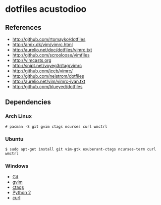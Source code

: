 # dotfiles acustodioo

## References

* http://github.com/rtomayko/dotfiles
* http://amix.dk/vim/vimrc.html
* http://aurelio.net/doc/dotfiles/vimrc.txt
* http://github.com/scrooloose/vimfiles
* http://vimcasts.org
* http://snipt.net/voyeg3r/tag/vimrc
* http://github.com/jceb/vimrc/
* http://github.com/nelstrom/dotfiles
* http://aurelio.net/vim/vimrc-ivan.txt
* http://github.com/blueyed/dotfiles

## Dependencies

### Arch Linux

	# pacman -S git gvim ctags ncurses curl wmctrl

### Ubuntu

	$ sudo apt-get install git vim-gtk exuberant-ctags ncurses-term curl wmctrl

### Windows

* [Git](http://code.google.com/p/msysgit/)
* [gvim](http://cream.sourceforge.net/download.html)
* [ctags](http://ctags.sourceforge.net/)
* [Python 2](http://python.org/download/)
* [curl](http://curl.haxx.se/download.html)

<!-- vim:noet -->
